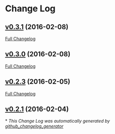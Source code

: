 # Change Log

## [v0.3.1](https://github.com/jboothe/ngMorrisJs/tree/v0.3.1) (2016-02-08)
[Full Changelog](https://github.com/jboothe/ngMorrisJs/compare/v0.3.0...v0.3.1)

## [v0.3.0](https://github.com/jboothe/ngMorrisJs/tree/v0.3.0) (2016-02-08)
[Full Changelog](https://github.com/jboothe/ngMorrisJs/compare/v0.2.3...v0.3.0)

## [v0.2.3](https://github.com/jboothe/ngMorrisJs/tree/v0.2.3) (2016-02-05)
[Full Changelog](https://github.com/jboothe/ngMorrisJs/compare/v0.2.1...v0.2.3)

## [v0.2.1](https://github.com/jboothe/ngMorrisJs/tree/v0.2.1) (2016-02-04)


\* *This Change Log was automatically generated by [github_changelog_generator](https://github.com/skywinder/Github-Changelog-Generator)*